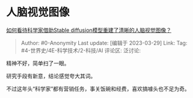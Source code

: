 # 人脑视觉图像
[如何看待科学家借助Stable diffusion模型重建了清晰的人脑视觉图像？](https://www.zhihu.com/question/587694407/answer/2958260131)

> Author: #0-Anonymity
> Last update: [编辑于 2023-03-29]
> Link:
> Tag: #4-世界史/4E-科学技术/2-科技/AI
> 评论区:
> 泛讨论:

精神不好，简单扫了一眼。

研究手段有新意，结论感觉夸大其词。

不过这年头“科学家”都有营销任务，事关饭碗和经费，喜欢搞噱头也不足为奇。
